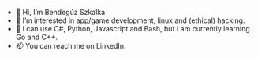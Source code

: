 - 👋 Hi, I’m Bendegúz Szkalka
- 👀 I’m interested in app/game development, linux and (ethical) hacking.
- 🌱 I can use C#, Python, Javascript and Bash, but I am currently learning Go and C++.
- 📫 You can reach me on LinkedIn.

<!---
TESZTALANY/TESZTALANY is a ✨ special ✨ repository because its `README.md` (this file) appears on your GitHub profile.
You can click the Preview link to take a look at your changes.
- 💞️ I’m looking to collaborate on 
--->
